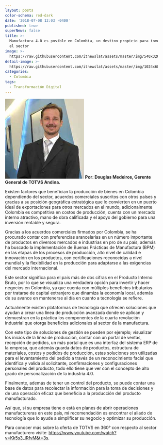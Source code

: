 ```yaml
---
layout: posts
color-schema: red-dark
date: '2018-07-08 12:03 -0400'
published: true
superNews: false
title: >-
  Manufactura 4.0 es posible en Colombia, un destino propicio para invertir en
  el sector 
image: >-
  https://raw.githubusercontent.com/itnewslat/assets/master/img/540x320/Manufactura-p.jpg
detail-image: >-
  https://raw.githubusercontent.com/itnewslat/assets/master/img/1024x680/Manufactura-g.jpg
categories:
  - Colombia
tags:
  - Transformación Digital
---
```

 ![](https://raw.githubusercontent.com/itnewslat/assets/master/img/300x300/Douglas-Medeiros.jpg)
**Por: Douglas Medeiros, Gerente General de TOTVS Andina.**
 
Existen factores que benefician la producción de bienes en Colombia dependiendo del sector, acuerdos comerciales suscritos con otros países y gracias a su posición geográfica estratégica que lo convierten en un puerto ideal de exportaciones para otros mercados en el mundo, adicionalmente Colombia es competitiva en costos de producción,  cuenta con  un mercado interno atractivo, mano de obra calificada y el apoyo del gobierno para una inversión rentable y segura.
 
Gracias a los acuerdos comerciales firmados por Colombia, se ha procurado contar con preferencias arancelarias en un número importante de productos en diversos mercados e industrias en pro de su país, además ha buscado la implementación de Buenas Prácticas de Manufactura (BPM) en las etapas de los procesos de producción, alto nivel de calidad e innovación en los productos, con certificaciones reconocidas a nivel mundial y la flexibilidad en la producción para adaptarse a las exigencias del mercado internacional.
 
Este sector significa para el país más de dos cifras en el Producto Interno Bruto, por lo que se visualiza una verdadera opción para invertir y hacer negocios en Colombia, ya que cuenta con múltiples beneficios tributarios por tratarse de capital extranjero que dinamiza la economía local, además de su avance en mantenerse al día en cuanto a tecnología se refiere. 
 
Actualmente existen plataformas de tecnología que ofrecen soluciones que ayudan a crear una línea de producción avanzada donde se aplican y demuestran en la práctica los componentes de la cuarta revolución industrial que otorga beneficios adicionales al sector de la manufactura.
 
Con este tipo de soluciones de gestión se pueden por ejemplo; visualizar los inicios de la línea de producción, contar con un portal de ventas, recepción de pedidos, un más portal que es una interfaz del sistema ERP de la empresa, que además guarda datos de productos, estructura de materiales, costos y pedidos de producción, estas soluciones son utilizadas para el levantamiento del pedido a través de un reconocimiento facial que identifica y valida al solicitante, confirmaciones y configuraciones personales del producto, todo ello tiene que ver con el concepto de alto grado de personalización de la industria 4.0.
 
Finalmente, además de tener un control del producto, se puede contar una base de datos para recolectar la información para la toma de decisiones y de una operación eficaz que beneficia a la producción del producto manufacturado. 
 
Así que, si su empresa tiene o está en planes de abrir operaciones manufactureras en este país, mi recomendación es encontrar el aliado de tecnología que lo ayude a simplificar su negocio y optimizar su producción. 
 
Para conocer más sobre la oferta de TOTVS en 360° con respecto al sector manufacturero visite: https://www.youtube.com/watch?v=Kk5s3_iRfvM&t=3s.

